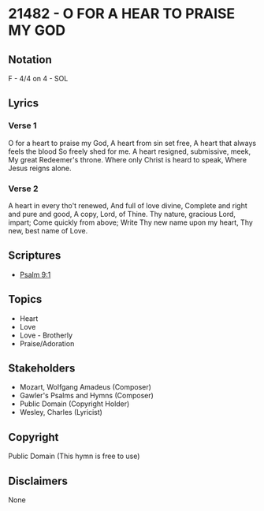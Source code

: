 # 21482 - O FOR A HEAR TO PRAISE MY GOD

## Notation

F - 4/4 on 4 - SOL

## Lyrics

### Verse 1

O for a heart to praise my God, A heart from sin set free, A heart that always feels the blood So freely shed for me. A heart resigned, submissive, meek, My great Redeemer's throne. Where only Christ is heard to speak, Where Jesus reigns alone.


### Verse 2

A heart in every tho't renewed, And full of love divine, Complete and right and pure and good, A copy, Lord, of Thine. Thy nature, gracious Lord, impart; Come quickly from above; Write Thy new name upon my heart, Thy new, best name of Love.


## Scriptures

- [Psalm 9:1](https://www.biblegateway.com/passage/?search=Psalm%209%3A1)

## Topics

- Heart
- Love
- Love - Brotherly
- Praise/Adoration

## Stakeholders

- Mozart, Wolfgang Amadeus (Composer)
- Gawler's Psalms and Hymns (Composer)
- Public Domain (Copyright Holder)
- Wesley, Charles (Lyricist)

## Copyright

Public Domain
(This hymn is free to use)

## Disclaimers

None

